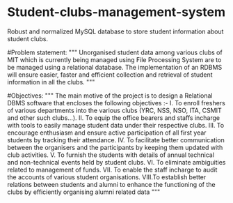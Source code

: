 # Student-clubs-management-system
Robust and normalized MySQL database to store student information about student clubs.

#Problem statement: 
	 	 """ Unorganised student data among various clubs of MIT which is currently being 
managed using File Processing System are to be managed using a relational database. The 
implementation of an RDBMS will ensure easier, faster and efficient collection and retrieval of 
student information in all the clubs. """

#Objectives: 
    """ The main motive of the project is to design a Relational DBMS software that encloses the 
following objectives :-
I. To enroll freshers of various departments into the various clubs (YRC, NSS, NSO, ITA, CSMIT 
and other such clubs…).
II. To equip the office bearers and staffs incharge with tools to easily manage student data under 
their respective clubs.
III. To encourage enthusiasm and ensure active participation of all first year students by tracking 
their attendance.
IV. To facilitate better communication between the organisers and the participants by keeping 
them updated with club activities.
V. To furnish the students with details of annual technical and non-technical events held by 
student clubs.
VI. To eliminate ambiguities related to management of funds.
VII. To enable the staff incharge to audit the accounts of various student organisations.
VIII.To establish better relations between students and alumni to enhance the functioning of the 
clubs by efficiently organising alumni related data """


